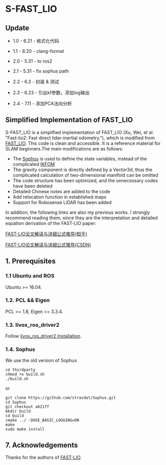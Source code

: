 # S-FAST_LIO

## Update

- 1.0 - 6.21 - 格式化代码
- 1.1 - 8.20 - clang-format

- 2.0 - 5.31 - to ros2
- 2.1 - 5.31 - fix sophus path
- 2.2 - 6.3 - 封装 & 测试

- 2.3 - 6.23 - 引出kf参数，添加log输出
- 2.4 - 7.11 - 添加PCA法向分析


## Simplified Implementation of FAST_LIO

S-FAST_LIO is a simplified implementation of FAST_LIO (Xu, Wei, et al. "Fast-lio2: Fast direct lidar-inertial odometry."), which is modified from [FAST_LIO](https://github.com/hku-mars/FAST_LIO). This code is clean and accessible. It is a reference material for SLAM beginners.The main modifications are as follows:
* The [Sophus](https://github.com/strasdat/Sophus) is used to define the state variables, instead of the complicated [IKFOM](https://github.com/hku-mars/IKFoM)
* The gravity component is directly defined by a Vector3d, thus the complicated calculation of two-dimensional manifold can be omitted
* The code structure has been optimized, and the unnecessary codes have been deleted
* Detailed Chinese notes are added to the code
* Add relocation function in established maps
* Support for Robosense LiDAR has been added

 In addition, the following links are also my previous works. I strongly recommend reading them, since they are the interpretation and detailed equation derivation of the FAST-LIO paper:

[FAST-LIO论文解读与详细公式推导(知乎)](https://zhuanlan.zhihu.com/p/587500859)

[FAST-LIO论文解读与详细公式推导(CSDN)](https://blog.csdn.net/weixin_44923488/article/details/128103159)



## 1. Prerequisites
### 1.1 **Ubuntu** and **ROS**
Ubuntu >= 16.04.

### 1.2. **PCL && Eigen**
PCL >= 1.8, Eigen >= 3.3.4.

### 1.3. **livox_ros_driver2**
Follow [livox_ros_driver2 Installation](https://github.com/Livox-SDK/livox_ros_driver2).

### 1.4. **Sophus**
We use the old version of Sophus

```
cd thirdparty
chmod +x build.sh
./build.sh

```
or

```
git clone https://github.com/strasdat/Sophus.git
cd Sophus
git checkout a621ff
mkdir build
cd build
cmake ../ -DUSE_BASIC_LOGGING=ON
make
sudo make install
```


## 7. Acknowledgements
Thanks for the authors of [FAST-LIO](https://github.com/hku-mars/FAST_LIO).
